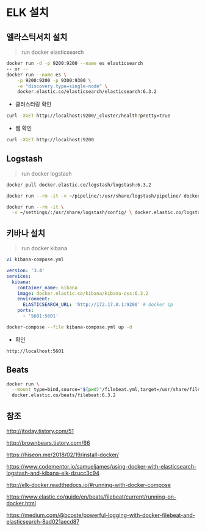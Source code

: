 # ELK 설치

## 엘라스틱서치 설치

> run docker elasticsearch

``` bash
docker run -d -p 9200:9200 --name es elasticsearch
-- or --
docker run --name es \
    -p 9200:9200 -p 9300:9300 \
    -e "discovery.type=single-node" \
    docker.elastic.co/elasticsearch/elasticsearch:6.3.2
```

- 클러스터링 확인

``` bash
curl -XGET http://localhost:9200/_cluster/health?pretty=true
```

- 웹 확인

``` bash
curl -XGET http://localhost:9200
```

## Logstash

> run docker logstash


``` bash
docker pull docker.elastic.co/logstash/logstash:6.3.2

docker run --rm -it -v ~/pipeline/:/usr/share/logstash/pipeline/ docker.elastic.co/logstash/logstash:6.3.2

docker run --rm -it \
  -v ~/settings/:/usr/share/logstash/config/ \ docker.elastic.co/logstash/logstash:6.3.2

```

## 키바나 설치

> run docker kibana

``` bash
vi kibana-compose.yml
```

``` yml
version: '3.4'
services:
  kibana:
    container_name: kibana
    image: docker.elastic.co/kibana/kibana-oss:6.3.2
    environment:
      ELASTICSEARCH_URL: 'http://172.17.0.1:9200' # docker ip
    ports:
      - '5601:5601'
```

``` bash
docker-compose --file kibana-compose.yml up -d
```

- 확인

``` http
http://localhost:5601
```

## Beats

``` bash
docker run \
  --mount type=bind,source="$(pwd)"/filebeat.yml,target=/usr/share/filebeat/filebeat.yml \
  docker.elastic.co/beats/filebeat:6.3.2
```

## 참조

http://jtoday.tistory.com/51

http://brownbears.tistory.com/66

https://hiseon.me/2018/02/19/install-docker/

https://www.codementor.io/samueljames/using-docker-with-elasticsearch-logstash-and-kibana-elk-dzucc3c94

http://elk-docker.readthedocs.io/#running-with-docker-compose

https://www.elastic.co/guide/en/beats/filebeat/current/running-on-docker.html

https://medium.com/@bcoste/powerful-logging-with-docker-filebeat-and-elasticsearch-8ad021aecd87
